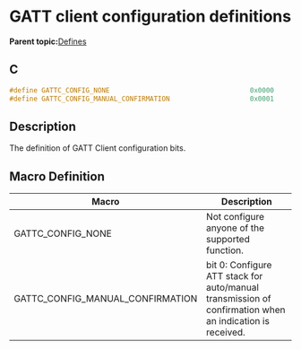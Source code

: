 # GATT client configuration definitions

**Parent topic:**[Defines](GUID-F7CF3BA1-36B6-40A6-9257-19D4863812CA.md)

## C

```c
#define GATTC_CONFIG_NONE                                   0x0000
#define GATTC_CONFIG_MANUAL_CONFIRMATION                    0x0001
```

## Description

The definition of GATT Client configuration bits.

## Macro Definition

|Macro|Description|
|-----|-----------|
|GATTC\_CONFIG\_NONE|Not configure anyone of the supported function.|
|GATTC\_CONFIG\_MANUAL\_CONFIRMATION|bit 0: Configure ATT stack for auto/manual transmission of confirmation when an indication is received.|


